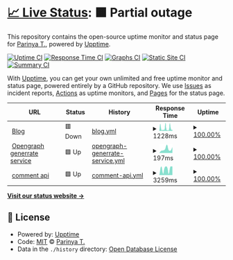 # [📈 Live Status](https://status.pickyzz.dev): <!--live status--> **🟧 Partial outage**

This repository contains the open-source uptime monitor and status page for [Parinya T.](https://pickyzz.dev), powered by [Upptime](https://github.com/upptime/upptime).

[![Uptime CI](https://github.com/pickyzz/uptime-monitor/workflows/Uptime%20CI/badge.svg)](https://github.com/pickyzz/uptime-monitor/actions?query=workflow%3A%22Uptime+CI%22)
[![Response Time CI](https://github.com/pickyzz/uptime-monitor/workflows/Response%20Time%20CI/badge.svg)](https://github.com/pickyzz/uptime-monitor/actions?query=workflow%3A%22Response+Time+CI%22)
[![Graphs CI](https://github.com/pickyzz/uptime-monitor/workflows/Graphs%20CI/badge.svg)](https://github.com/pickyzz/uptime-monitor/actions?query=workflow%3A%22Graphs+CI%22)
[![Static Site CI](https://github.com/pickyzz/uptime-monitor/workflows/Static%20Site%20CI/badge.svg)](https://github.com/pickyzz/uptime-monitor/actions?query=workflow%3A%22Static+Site+CI%22)
[![Summary CI](https://github.com/pickyzz/uptime-monitor/workflows/Summary%20CI/badge.svg)](https://github.com/pickyzz/uptime-monitor/actions?query=workflow%3A%22Summary+CI%22)

With [Upptime](https://upptime.js.org), you can get your own unlimited and free uptime monitor and status page, powered entirely by a GitHub repository. We use [Issues](https://github.com/pickyzz/uptime-monitor/issues) as incident reports, [Actions](https://github.com/pickyzz/uptime-monitor/actions) as uptime monitors, and [Pages](https://status.pickyzz.dev) for the status page.

<!--start: status pages-->
<!-- This summary is generated by Upptime (https://github.com/upptime/upptime) -->
<!-- Do not edit this manually, your changes will be overwritten -->
<!-- prettier-ignore -->
| URL | Status | History | Response Time | Uptime |
| --- | ------ | ------- | ------------- | ------ |
| <img alt="" src="https://icons.duckduckgo.com/ip3/www.pickyzz.dev.ico" height="13"> [Blog](https://www.pickyzz.dev) | 🟥 Down | [blog.yml](https://github.com/pickyzz/uptime-monitor/commits/HEAD/history/blog.yml) | <details><summary><img alt="Response time graph" src="./graphs/blog/response-time-week.png" height="20"> 1228ms</summary><br><a href="https://status.pickyzz.dev/history/blog"><img alt="Response time 640" src="https://img.shields.io/endpoint?url=https%3A%2F%2Fraw.githubusercontent.com%2Fpickyzz%2Fuptime-monitor%2FHEAD%2Fapi%2Fblog%2Fresponse-time.json"></a><br><a href="https://status.pickyzz.dev/history/blog"><img alt="24-hour response time 1899" src="https://img.shields.io/endpoint?url=https%3A%2F%2Fraw.githubusercontent.com%2Fpickyzz%2Fuptime-monitor%2FHEAD%2Fapi%2Fblog%2Fresponse-time-day.json"></a><br><a href="https://status.pickyzz.dev/history/blog"><img alt="7-day response time 1228" src="https://img.shields.io/endpoint?url=https%3A%2F%2Fraw.githubusercontent.com%2Fpickyzz%2Fuptime-monitor%2FHEAD%2Fapi%2Fblog%2Fresponse-time-week.json"></a><br><a href="https://status.pickyzz.dev/history/blog"><img alt="30-day response time 780" src="https://img.shields.io/endpoint?url=https%3A%2F%2Fraw.githubusercontent.com%2Fpickyzz%2Fuptime-monitor%2FHEAD%2Fapi%2Fblog%2Fresponse-time-month.json"></a><br><a href="https://status.pickyzz.dev/history/blog"><img alt="1-year response time 640" src="https://img.shields.io/endpoint?url=https%3A%2F%2Fraw.githubusercontent.com%2Fpickyzz%2Fuptime-monitor%2FHEAD%2Fapi%2Fblog%2Fresponse-time-year.json"></a></details> | <details><summary><a href="https://status.pickyzz.dev/history/blog">100.00%</a></summary><a href="https://status.pickyzz.dev/history/blog"><img alt="All-time uptime 99.52%" src="https://img.shields.io/endpoint?url=https%3A%2F%2Fraw.githubusercontent.com%2Fpickyzz%2Fuptime-monitor%2FHEAD%2Fapi%2Fblog%2Fuptime.json"></a><br><a href="https://status.pickyzz.dev/history/blog"><img alt="24-hour uptime 99.99%" src="https://img.shields.io/endpoint?url=https%3A%2F%2Fraw.githubusercontent.com%2Fpickyzz%2Fuptime-monitor%2FHEAD%2Fapi%2Fblog%2Fuptime-day.json"></a><br><a href="https://status.pickyzz.dev/history/blog"><img alt="7-day uptime 100.00%" src="https://img.shields.io/endpoint?url=https%3A%2F%2Fraw.githubusercontent.com%2Fpickyzz%2Fuptime-monitor%2FHEAD%2Fapi%2Fblog%2Fuptime-week.json"></a><br><a href="https://status.pickyzz.dev/history/blog"><img alt="30-day uptime 100.00%" src="https://img.shields.io/endpoint?url=https%3A%2F%2Fraw.githubusercontent.com%2Fpickyzz%2Fuptime-monitor%2FHEAD%2Fapi%2Fblog%2Fuptime-month.json"></a><br><a href="https://status.pickyzz.dev/history/blog"><img alt="1-year uptime 99.52%" src="https://img.shields.io/endpoint?url=https%3A%2F%2Fraw.githubusercontent.com%2Fpickyzz%2Fuptime-monitor%2FHEAD%2Fapi%2Fblog%2Fuptime-year.json"></a></details>
| <img alt="" src="https://icons.duckduckgo.com/ip3/og.pickyzz.dev.ico" height="13"> [Opengraph generrate service](https://og.pickyzz.dev) | 🟩 Up | [opengraph-generrate-service.yml](https://github.com/pickyzz/uptime-monitor/commits/HEAD/history/opengraph-generrate-service.yml) | <details><summary><img alt="Response time graph" src="./graphs/opengraph-generrate-service/response-time-week.png" height="20"> 197ms</summary><br><a href="https://status.pickyzz.dev/history/opengraph-generrate-service"><img alt="Response time 196" src="https://img.shields.io/endpoint?url=https%3A%2F%2Fraw.githubusercontent.com%2Fpickyzz%2Fuptime-monitor%2FHEAD%2Fapi%2Fopengraph-generrate-service%2Fresponse-time.json"></a><br><a href="https://status.pickyzz.dev/history/opengraph-generrate-service"><img alt="24-hour response time 292" src="https://img.shields.io/endpoint?url=https%3A%2F%2Fraw.githubusercontent.com%2Fpickyzz%2Fuptime-monitor%2FHEAD%2Fapi%2Fopengraph-generrate-service%2Fresponse-time-day.json"></a><br><a href="https://status.pickyzz.dev/history/opengraph-generrate-service"><img alt="7-day response time 197" src="https://img.shields.io/endpoint?url=https%3A%2F%2Fraw.githubusercontent.com%2Fpickyzz%2Fuptime-monitor%2FHEAD%2Fapi%2Fopengraph-generrate-service%2Fresponse-time-week.json"></a><br><a href="https://status.pickyzz.dev/history/opengraph-generrate-service"><img alt="30-day response time 165" src="https://img.shields.io/endpoint?url=https%3A%2F%2Fraw.githubusercontent.com%2Fpickyzz%2Fuptime-monitor%2FHEAD%2Fapi%2Fopengraph-generrate-service%2Fresponse-time-month.json"></a><br><a href="https://status.pickyzz.dev/history/opengraph-generrate-service"><img alt="1-year response time 196" src="https://img.shields.io/endpoint?url=https%3A%2F%2Fraw.githubusercontent.com%2Fpickyzz%2Fuptime-monitor%2FHEAD%2Fapi%2Fopengraph-generrate-service%2Fresponse-time-year.json"></a></details> | <details><summary><a href="https://status.pickyzz.dev/history/opengraph-generrate-service">100.00%</a></summary><a href="https://status.pickyzz.dev/history/opengraph-generrate-service"><img alt="All-time uptime 99.63%" src="https://img.shields.io/endpoint?url=https%3A%2F%2Fraw.githubusercontent.com%2Fpickyzz%2Fuptime-monitor%2FHEAD%2Fapi%2Fopengraph-generrate-service%2Fuptime.json"></a><br><a href="https://status.pickyzz.dev/history/opengraph-generrate-service"><img alt="24-hour uptime 100.00%" src="https://img.shields.io/endpoint?url=https%3A%2F%2Fraw.githubusercontent.com%2Fpickyzz%2Fuptime-monitor%2FHEAD%2Fapi%2Fopengraph-generrate-service%2Fuptime-day.json"></a><br><a href="https://status.pickyzz.dev/history/opengraph-generrate-service"><img alt="7-day uptime 100.00%" src="https://img.shields.io/endpoint?url=https%3A%2F%2Fraw.githubusercontent.com%2Fpickyzz%2Fuptime-monitor%2FHEAD%2Fapi%2Fopengraph-generrate-service%2Fuptime-week.json"></a><br><a href="https://status.pickyzz.dev/history/opengraph-generrate-service"><img alt="30-day uptime 100.00%" src="https://img.shields.io/endpoint?url=https%3A%2F%2Fraw.githubusercontent.com%2Fpickyzz%2Fuptime-monitor%2FHEAD%2Fapi%2Fopengraph-generrate-service%2Fuptime-month.json"></a><br><a href="https://status.pickyzz.dev/history/opengraph-generrate-service"><img alt="1-year uptime 99.63%" src="https://img.shields.io/endpoint?url=https%3A%2F%2Fraw.githubusercontent.com%2Fpickyzz%2Fuptime-monitor%2FHEAD%2Fapi%2Fopengraph-generrate-service%2Fuptime-year.json"></a></details>
| <img alt="" src="https://icons.duckduckgo.com/ip3/comment.pickyzz.dev.ico" height="13"> [comment api](https://comment.pickyzz.dev) | 🟩 Up | [comment-api.yml](https://github.com/pickyzz/uptime-monitor/commits/HEAD/history/comment-api.yml) | <details><summary><img alt="Response time graph" src="./graphs/comment-api/response-time-week.png" height="20"> 3259ms</summary><br><a href="https://status.pickyzz.dev/history/comment-api"><img alt="Response time 3572" src="https://img.shields.io/endpoint?url=https%3A%2F%2Fraw.githubusercontent.com%2Fpickyzz%2Fuptime-monitor%2FHEAD%2Fapi%2Fcomment-api%2Fresponse-time.json"></a><br><a href="https://status.pickyzz.dev/history/comment-api"><img alt="24-hour response time 4402" src="https://img.shields.io/endpoint?url=https%3A%2F%2Fraw.githubusercontent.com%2Fpickyzz%2Fuptime-monitor%2FHEAD%2Fapi%2Fcomment-api%2Fresponse-time-day.json"></a><br><a href="https://status.pickyzz.dev/history/comment-api"><img alt="7-day response time 3259" src="https://img.shields.io/endpoint?url=https%3A%2F%2Fraw.githubusercontent.com%2Fpickyzz%2Fuptime-monitor%2FHEAD%2Fapi%2Fcomment-api%2Fresponse-time-week.json"></a><br><a href="https://status.pickyzz.dev/history/comment-api"><img alt="30-day response time 3771" src="https://img.shields.io/endpoint?url=https%3A%2F%2Fraw.githubusercontent.com%2Fpickyzz%2Fuptime-monitor%2FHEAD%2Fapi%2Fcomment-api%2Fresponse-time-month.json"></a><br><a href="https://status.pickyzz.dev/history/comment-api"><img alt="1-year response time 3572" src="https://img.shields.io/endpoint?url=https%3A%2F%2Fraw.githubusercontent.com%2Fpickyzz%2Fuptime-monitor%2FHEAD%2Fapi%2Fcomment-api%2Fresponse-time-year.json"></a></details> | <details><summary><a href="https://status.pickyzz.dev/history/comment-api">100.00%</a></summary><a href="https://status.pickyzz.dev/history/comment-api"><img alt="All-time uptime 98.96%" src="https://img.shields.io/endpoint?url=https%3A%2F%2Fraw.githubusercontent.com%2Fpickyzz%2Fuptime-monitor%2FHEAD%2Fapi%2Fcomment-api%2Fuptime.json"></a><br><a href="https://status.pickyzz.dev/history/comment-api"><img alt="24-hour uptime 100.00%" src="https://img.shields.io/endpoint?url=https%3A%2F%2Fraw.githubusercontent.com%2Fpickyzz%2Fuptime-monitor%2FHEAD%2Fapi%2Fcomment-api%2Fuptime-day.json"></a><br><a href="https://status.pickyzz.dev/history/comment-api"><img alt="7-day uptime 100.00%" src="https://img.shields.io/endpoint?url=https%3A%2F%2Fraw.githubusercontent.com%2Fpickyzz%2Fuptime-monitor%2FHEAD%2Fapi%2Fcomment-api%2Fuptime-week.json"></a><br><a href="https://status.pickyzz.dev/history/comment-api"><img alt="30-day uptime 100.00%" src="https://img.shields.io/endpoint?url=https%3A%2F%2Fraw.githubusercontent.com%2Fpickyzz%2Fuptime-monitor%2FHEAD%2Fapi%2Fcomment-api%2Fuptime-month.json"></a><br><a href="https://status.pickyzz.dev/history/comment-api"><img alt="1-year uptime 98.96%" src="https://img.shields.io/endpoint?url=https%3A%2F%2Fraw.githubusercontent.com%2Fpickyzz%2Fuptime-monitor%2FHEAD%2Fapi%2Fcomment-api%2Fuptime-year.json"></a></details>

<!--end: status pages-->

[**Visit our status website →**](https://status.pickyzz.dev)

## 📄 License

- Powered by: [Upptime](https://github.com/upptime/upptime)
- Code: [MIT](./LICENSE) © [Parinya T.](https://pickyzz.dev)
- Data in the `./history` directory: [Open Database License](https://opendatacommons.org/licenses/odbl/1-0/)

